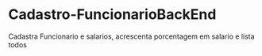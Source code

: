 # Cadastro-FuncionarioBackEnd
Cadastra Funcionario e salarios, acrescenta porcentagem em salario e lista todos
